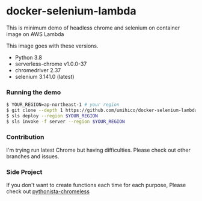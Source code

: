 # docker-selenium-lambda

This is minimum demo of headless chrome and selenium on container image on AWS Lambda

This image goes with these versions.

- Python 3.8
- serverless-chrome v1.0.0-37
- chromedriver 2.37
- selenium 3.141.0 (latest)

### Running the demo

```bash
$ YOUR_REGION=ap-northeast-1 # your region
$ git clone --depth 1 https://github.com/umihico/docker-selenium-lambda.git docker-selenium-lambda && cd $_
$ sls deploy --region $YOUR_REGION
$ sls invoke -f server --region $YOUR_REGION
```

### Contribution

I'm trying run latest Chrome but having difficulties. Please check out other branches and issues.

### Side Project

If you don't want to create functions each time for each purpose, Please check out [pythonista-chromeless](https://github.com/umihico/pythonista-chromeless)
